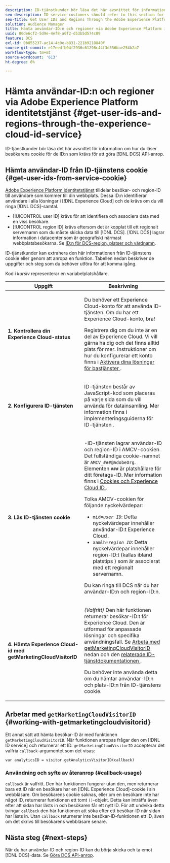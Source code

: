 ```yaml
---
description: ID-tjänstkunder bör läsa det här avsnittet för information om hur du läser besökarens cookie för de ID:n som krävs för att göra DCS API-anrop.
seo-description: ID service customers should refer to this section for information on how to read the visitor cookie for the IDs required to make DCS API calls.
seo-title: Get User IDs and Regions Through the Adobe Experience Platform Identity Service
solution: Audience Manager
title: Hämta användar-ID:n och regioner via Adobe Experience Platform identitetstjänst
uuid: 80de6cf2-5d9e-4ef8-a0f2-d53b5d574c89
feature: DCS
exl-id: 0b855237-ac14-4c0e-b831-221b9218840f
source-git-commit: e17eedfb94f2936c61298c44f3d556bae254b2a7
workflow-type: tm+mt
source-wordcount: '613'
ht-degree: 0%

---
```


# Hämta användar-ID:n och regioner via Adobe Experience Platform identitetstjänst {#get-user-ids-and-regions-through-the-experience-cloud-id-service}

ID-tjänstkunder bör läsa det här avsnittet för information om hur du läser besökarens cookie för de ID:n som krävs för att göra [!DNL DCS] API-anrop.

## Hämta användar-ID från ID-tjänstens cookie {#get-user-ids-from-service-cookie}

[Adobe Experience Platform identitetstjänst](https://experienceleague.adobe.com/docs/id-service/using/home.html) tilldelar besökar- och region-ID till användare som kommer till din webbplats. Dessa ID:n identifierar användare i alla lösningar i [!DNL Experience Cloud] och de krävs om du vill ringa [!DNL DCS]-samtal.

* [!UICONTROL user ID] krävs för att identifiera och associera data med en viss besökare.
* [!UICONTROL region ID] krävs eftersom det är kopplat till ett regionalt servernamn som du måste skicka data till [!DNL DCS]. [!DNL DCS] lagrar information i datacenter som är geografiskt närmast webbplatsbesökarna. Se [ID:n för DCS-region, platser och värdnamn](../../../api/dcs-intro/dcs-api-reference/dcs-regions.md).

ID-tjänstkunder kan extrahera den här informationen från ID-tjänstens cookie eller genom att anropa en funktion. Tabellen nedan beskriver de uppgifter och steg som du behöver utföra för att komma igång.

Kod i *kursiv* representerar en variabelplatshållare.

<table id="table_660EBE1C24DD4FBE9DCE5191836C9135"> 
 <thead> 
  <tr> 
   <th colname="col1" class="entry"> Uppgift </th> 
   <th colname="col2" class="entry"> Beskrivning </th> 
  </tr> 
 </thead>
 <tbody> 
  <tr> 
   <td colname="col1"> <p> <b>1. Kontrollera din <span class="keyword"> Experience Cloud</span>-status</b> </p> </td> 
   <td colname="col2"> <p>Du behöver ett <span class="keyword"> Experience Cloud</span>-konto för att använda ID-tjänsten. Om du har ett <span class="keyword"> Experience Cloud</span>-konto, bra! </p> <p> Registrera dig om du inte är en del av <span class="keyword"> Experience Cloud</span>. Vi vill gärna ha dig och det finns alltid plats för mer. Instruktioner om hur du konfigurerar ett konto finns i <a href="https://experienceleague.adobe.com/en/docs/core-services/interface/services/getting-started" format="https" scope="external"> Aktivera dina lösningar för bastjänster </a>. </p> </td> 
  </tr> 
  <tr> 
   <td colname="col1"> <p> <b>2. Konfigurera <span class="keyword"> ID-tjänsten </span></b> </p> </td> 
   <td colname="col2"> <p><span class="keyword"> ID-tjänsten </span> består av JavaScript-kod som placeras på varje sida som du vill använda för datainsamling. Mer information finns i implementeringsguiderna för ID-tjänsten <a href="https://experienceleague.adobe.com/docs/id-service/using/implementation/implementation-guides.html" format="https" scope="external"> </a>. </p> </td> 
  </tr> 
  <tr> 
   <td colname="col1"> <p> <b>3. Läs <span class="keyword"> ID-tjänsten </span> cookie </b> </p> </td> 
   <td colname="col2"> <p><span class="keyword">-ID-tjänsten </span> lagrar användar-ID och region-ID i AMCV-cookien. Det fullständiga cookie-namnet är <code>AMCV_<i>###</i>@AdobeOrg</code>. Elementen <code><i>###</i></code> är platshållare för ditt företags-ID. Mer information finns i <a href="https://experienceleague.adobe.com/docs/id-service/using/intro/cookies.html" format="https" scope="external"> Cookies och Experience Cloud ID </a>. </p> <p>Tolka AMCV-cookien för följande nyckelvärdepar: </p> <p> 
     <ul id="ul_502ECFCDDD084D448B5EDC4E5C0909C1"> 
      <li id="li_662FFA36AC854E699D50A183B161D654"> <code>mid=<i>user ID</i></code>: Detta nyckelvärdepar innehåller användar-ID:t <span class="keyword"> Experience Cloud</span> . </li> 
      <li id="li_65422233187B4217B50DC52DBD58F404"> <code>aamlh=<i>region ID</i></code>: Detta nyckelvärdepar innehåller region-ID:t (kallas ibland <span class="term"> platstips </span>) som är associerat med ett regionalt servernamn. </li> 
     </ul> </p> <p>Du kan ringa till <span class="wintitle"> DCS</span> när du har användar-ID:n och region-ID:n. </p> </td> 
  </tr> 
  <tr> 
   <td colname="col1"> <p> <b>4. Hämta <span class="keyword"> Experience Cloud-id </span> med getMarketingCloudVisitorID </b> </p> </td> 
   <td colname="col2"> <p><i>(Valfritt)</i> Den här funktionen returnerar besökar-ID:t för <span class="keyword"> Experience Cloud</span>. Den är utformad för anpassade lösningar och specifika användningsfall. Se <a href="../../../api/dcs-intro/dcs-s2s/dcs-mcid-ids.md#working-with-getmarketingcloudvisitorid"> Arbeta med getMarketingCloudVisitorID </a> nedan och den <a href="https://experienceleague.adobe.com/docs/id-service/using/id-service-api/methods/getmcvid.html" format="https" scope="external"> relaterade ID-tjänstdokumentationen </a>. </p> <p>Du behöver inte använda detta om du hämtar användar-ID:n och plats-ID:n från ID-tjänstens cookie. </p> </td> 
  </tr> 
 </tbody> 
</table>

## Arbetar med `getMarketingCloudVisitorID` {#working-with-getmarketingcloudvisitorid}

Ett annat sätt att hämta besökar-ID är med funktionen `getMarketingCloudVisitorID`. När funktionen anropas frågar den om [!DNL ID service] och returnerar ett ID. `getMarketingCloudVisitorID` accepterar det valfria `callback`-argumentet som det visas:

`var analyticsID = visitor.getAnalyticsVisitorID(callback)`

### Användning och syfte av återanrop {#callback-usage}

`callback` är valfritt. Den här funktionen fungerar utan den, men returnerar bara ett ID när en besökare har en [!DNL Experience Cloud]-cookie i sin webbläsare. Om besökarens cookie saknas, eller om en besökare inte har något ID, returnerar funktionen ett tomt `()`-objekt. Detta kan inträffa även efter att sidan har lästs in och besökaren får ett nytt ID. För att undvika detta tvingar `callback` den här funktionen att söka efter ett besökar-ID när sidan har lästs in. Utan `callback` returnerar inte besökar-ID-funktionen ett ID, även om det skrivs till besökarens webbläsare senare.

## Nästa steg {#next-steps}

När du har användar-ID och region-ID kan du börja skicka och ta emot [!DNL DCS]-data. Se [Göra DCS API-anrop](../../../api/dcs-intro/dcs-s2s/dcs-s2s-calls.md).
